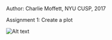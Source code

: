 Author: Charlie Moffett, NYU CUSP, 2017

Assignment 1: Create a plot


![Alt text](PUI2017_cm4698/HW8_cm4698/1800pop.PNG?raw=true "Optional Title")
